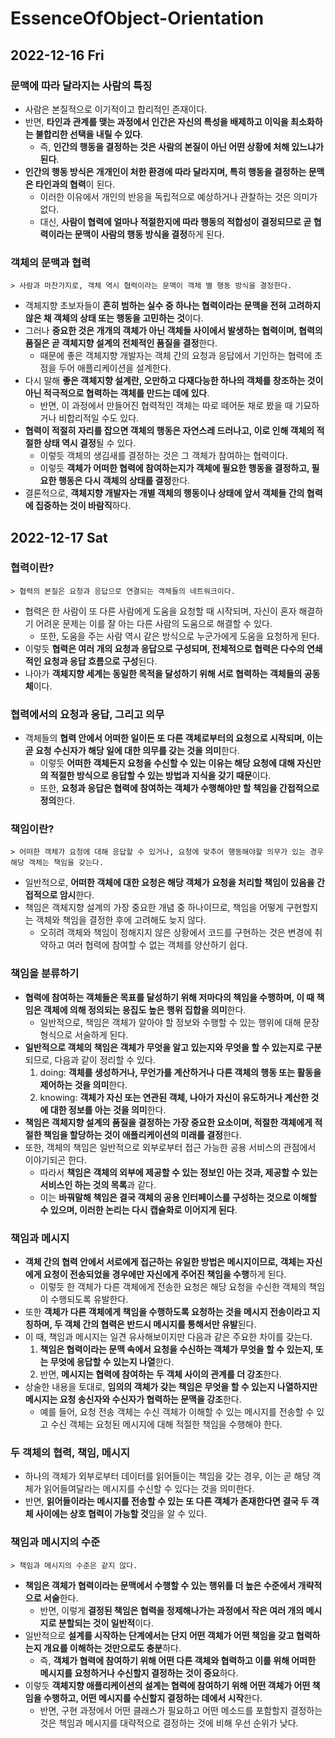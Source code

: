# EssenceOfObject-Orientation
## 2022-12-16 Fri

### 문맥에 따라 달라지는 사람의 특징
* 사람은 본질적으로 이기적이고 합리적인 존재이다.
* 반면, **타인과 관계를 맺는 과정에서 인간은 자신의 특성을 배제하고 이익을 최소화하는 불합리한 선택을 내릴 수 있다**.
  * 즉, **인간의 행동을 결정하는 것은 사람의 본질이 아닌 어떤 상황에 처해 있느냐가 된다**.
* **인간의 행동 방식은 개개인이 처한 환경에 따라 달라지며, 특히 행동을 결정하는 문맥은 타인과의 협력**이 된다.
  * 이러한 이유에서 개인의 반응을 독립적으로 예상하거나 관찰하는 것은 의미가 없다.
  * 대신, **사람이 협력에 얼마나 적절한지에 따라 행동의 적합성이 결정되므로 곧 협력이라는 문맥이 사람의 행동 방식을 결정**하게 된다.

### 객체의 문맥과 협력
```
> 사람과 마찬가지로, 객체 역시 협력이라는 문맥이 객체 별 행동 방식을 결정한다.
```
* 객체지향 초보자들이 **흔히 범하는 실수 중 하나는 협력이라는 문맥을 전혀 고려하지 않은 채 객체의 상태 또는 행동을 고민하는 것**이다.
* 그러나 **중요한 것은 개개의 객체가 아닌 객체들 사이에서 발생하는 협력이며, 협력의 품질은 곧 객체지향 설계의 전체적인 품질을 결정**한다.
  * 때문에 좋은 객체지향 개발자는 객체 간의 요청과 응답에서 기인하는 협력에 초점을 두어 애플리케이션을 설계한다.
* 다시 말해 **좋은 객체지향 설계란, 오만하고 다재다능한 하나의 객체를 창조하는 것이 아닌 적극적으로 협력하는 객체를 만드는 데에 있다**.
  * 반면, 이 과정에서 만들어진 협력적인 객체는 따로 떼어둔 채로 봤을 때 기묘하거나 비합리적일 수도 있다.
* **협력이 적절히 자리를 잡으면 객체의 행동은 자연스레 드러나고, 이로 인해 객체의 적절한 상태 역시 결정**될 수 있다.
  * 이렇듯 객체의 생김새를 결정하는 것은 그 객체가 참여하는 협력이다.
  * 이렇듯 **객체가 어떠한 협력에 참여하는지가 객체에 필요한 행동을 결정하고, 필요한 행동은 다시 객체의 상태를 결정**한다.
* 결론적으로, **객체지향 개발자는 개별 객체의 행동이나 상태에 앞서 객체들 간의 협력에 집중하는 것이 바람직**하다.

## 2022-12-17 Sat
### 협력이란?
```
> 협력의 본질은 요청과 응답으로 연결되는 객체들의 네트워크이다.
```
* 협력은 한 사람이 또 다른 사람에게 도움을 요청할 때 시작되며, 자신이 혼자 해결하기 어려운 문제는 이를 잘 아는 다른 사람의 도움으로 해결할 수 있다.
  * 또한, 도움을 주는 사람 역시 같은 방식으로 누군가에게 도움을 요청하게 된다.
* 이렇듯 **협력은 여러 개의 요청과 응답으로 구성되며, 전체적으로 협력은 다수의 연쇄적인 요청과 응답 흐름으로 구성**된다.
* 나아가 **객체지향 세계는 동일한 목적을 달성하기 위해 서로 협력하는 객체들의 공동체**이다.

### 협력에서의 요청과 응답, 그리고 의무
* 객체들의 **협력 안에서 어떠한 일이든 또 다른 객체로부터의 요청으로 시작되며, 이는 곧 요청 수신자가 해당 일에 대한 의무를 갖는 것을 의미**한다.
  * 이렇듯 **어떠한 객체든지 요청을 수신할 수 있는 이유는 해당 요청에 대해 자신만의 적절한 방식으로 응답할 수 있는 방법과 지식을 갖기 때문**이다.
  * 또한, **요청과 응답은 협력에 참여하는 객체가 수행해야만 할 책임을 간접적으로 정의**한다.

### 책임이란?
```
> 어떠한 객체가 요청에 대해 응답할 수 있거나, 요청에 맞추어 행동해야할 의무가 있는 경우 해당 객체는 책임을 갖는다.
```
* 일반적으로, **어떠한 객체에 대한 요청은 해당 객체가 요청을 처리할 책임이 있음을 간접적으로 암시**한다.
* 책임은 객체지향 설계의 가장 중요한 개념 중 하나이므로, 책임을 어떻게 구현할지는 객체와 책임을 결정한 후에 고려해도 늦지 않다.
  * 오히려 객체와 책임이 정해지지 않은 상황에서 코드를 구현하는 것은 변경에 취약하고 여러 협력에 참여할 수 없는 객체를 양산하기 쉽다.

### 책임을 분류하기
* **협력에 참여하는 객체들은 목표를 달성하기 위해 저마다의 책임을 수행하며, 이 때 책임은 객체에 의해 정의되는 응집도 높은 행위 집합을 의미**한다.
  * 일반적으로, 책임은 객체가 알아야 할 정보와 수행할 수 있는 행위에 대해 문장 형식으로 서술하게 된다.
* **일반적으로 객체의 책임은 객체가 무엇을 알고 있는지와 무엇을 할 수 있는지로 구분**되므로, 다음과 같이 정리할 수 있다.
  1. doing: **객체를 생성하거나, 무언가를 계산하거나 다른 객체의 행동 또는 활동을 제어하는 것을 의미**한다.
  2. knowing: **객체가 자신 또는 연관된 객체, 나아가 자신이 유도하거나 계산한 것에 대한 정보를 아는 것을 의미**한다.
* **책임은 객체지향 설계의 품질을 결정하는 가장 중요한 요소이며, 적절한 객체에게 적절한 책임을 할당하는 것이 애플리케이션의 미래를 결정**한다.
* 또한, 객체의 책임은 일반적으로 외부로부터 접근 가능한 공용 서비스의 관점에서 이야기되곤 한다.
  * 따라서 **책임은 객체의 외부에 제공할 수 있는 정보인 아는 것과, 제공할 수 있는 서비스인 하는 것의 목록**과 같다.
  * 이는 **바꿔말해 책임은 결국 객체의 공용 인터페이스를 구성하는 것으로 이해할 수 있으며, 이러한 논리는 다시 캡슐화로 이어지게 된다**.

### 책임과 메시지
* **객체 간의 협력 안에서 서로에게 접근하는 유일한 방법은 메시지이므로, 객체는 자신에게 요청이 전송되었을 경우에만 자신에게 주어진 책임을 수행**하게 된다.
  * 이렇듯 한 객체가 다른 객체에게 전송한 요청은 해당 요청을 수신한 객체의 책임이 수행되도록 유발한다.
* 또한 **객체가 다른 객체에게 책임을 수행하도록 요청하는 것을 메시지 전송이라고 지칭하며, 두 객체 간의 협력은 반드시 메시지를 통해서만 유발**된다.
* 이 때, 책임과 메시지는 일견 유사해보이지만 다음과 같은 주요한 차이를 갖는다.
  1. **책임은 협력이라는 문맥 속에서 요청을 수신하는 객체가 무엇을 할 수 있는지, 또는 무엇에 응답할 수 있는지 나열**한다.
  2. 반면, **메시지는 협력에 참여하는 두 객체 사이의 관계를 더 강조**한다.
* 상술한 내용을 토대로, **임의의 객체가 갖는 책임은 무엇을 할 수 있는지 나열하지만 메시지는 요청 송신자와 수신자가 협력하는 문맥을 강조**한다.
  * 예를 들어, 요청 전송 객체는 수신 객체가 이해할 수 있는 메시지를 전송할 수 있고 수신 객체는 요청된 메시지에 대해 적절한 책임을 수행해야 한다.

### 두 객체의 협력, 책임, 메시지
* 하나의 객체가 외부로부터 데이터를 읽어들이는 책임을 갖는 경우, 이는 곧 해당 객체가 읽어들여달라는 메시지를 수신할 수 있다는 것을 의미한다.
* 반면, **읽어들이라는 메시지를 전송할 수 있는 또 다른 객체가 존재한다면 결국 두 객체 사이에는 상호 협력이 가능할 것**임을 알 수 있다.

### 책임과 메시지의 수준
```
> 책임과 메시지의 수준은 같지 않다.
```
* **책임은 객체가 협력이라는 문맥에서 수행할 수 있는 행위를 더 높은 수준에서 개략적으로 서술**한다.
  * 반면, 이렇게 **결정된 책임은 협력을 정제해나가는 과정에서 작은 여러 개의 메시지로 분할되는 것이 일반적**이다.
* 일반적으로 **설계를 시작하는 단계에서는 단지 어떤 객체가 어떤 책임을 갖고 협력하는지 개요를 이해하는 것만으로도 충분**하다.
  * 즉, **객체가 협력에 참여하기 위해 어떤 다른 객체와 협력하고 이를 위해 어떠한 메시지를 요청하거나 수신할지 결정하는 것이 중요**하다.
* 이렇듯 **객체지향 애플리케이션의 설계는 협력에 참여하기 위해 어떤 객체가 어떤 책임을 수행하고, 어떤 메시지를 수신할지 결정하는 데에서 시작**한다.
  * 반면, 구현 과정에서 어떤 클래스가 필요하고 어떤 메소드를 포함할지 결정하는 것은 책임과 메시지를 대략적으로 결정하는 것에 비해 우선 순위가 낮다.